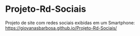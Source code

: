 # Projeto-Rd-Sociais
Projeto de site com redes sociais exibidas em um Smartphone: https://giovanasbarbosa.github.io/Projeto-Rd-Sociais/
